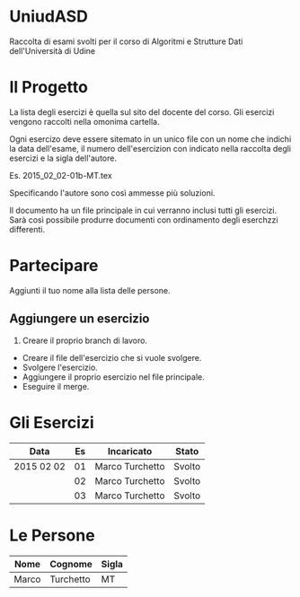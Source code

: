 # UniudASD
Raccolta di esami svolti per il corso di Algoritmi e Strutture Dati dell'Università di Udine

# Il Progetto

La lista degli esercizi è quella sul sito del docente del corso.
Gli esercizi vengono raccolti nella omonima cartella.

Ogni esercizo deve essere sitemato in un unico file con un nome che indichi la data dell'esame, il numero dell'esercizion con indicato nella raccolta degli esercizi e la sigla dell'autore.

Es. 2015_02_02-01b-MT.tex

Specificando l'autore sono così ammesse più soluzioni.

Il documento ha un file principale in cui verranno inclusi tutti gli esercizi.
Sarà così possibile produrre documenti con ordinamento degli eserchzzi differenti.

# Partecipare

Aggiunti il tuo nome alla lista delle persone.

## Aggiungere un esercizio

1. Creare il proprio branch di lavoro.
- Creare il file dell'esercizio che si vuole svolgere.
- Svolgere l'esercizio.
- Aggiungere il proprio esercizio nel file principale.
- Eseguire il merge.



# Gli Esercizi

| Data          | Es  | Incaricato      | Stato         |
| ------------- | --- | --------------- | ------------- |
| 2015 02 02    | 01  | Marco Turchetto | Svolto        |
|               | 02  | Marco Turchetto | Svolto        |
|               | 03  | Marco Turchetto | Svolto        |

# Le Persone

| Nome          | Cognome      | Sigla | 
| ------------- |------------- | ----- |
| Marco         |Turchetto     | MT    |